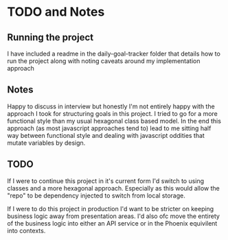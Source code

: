 # TODO and Notes

## Running the project

I have included a readme in the daily-goal-tracker folder that details how to run the project
along with noting caveats around my implementation approach

## Notes

Happy to discuss in interview but honestly I'm not entirely happy with the approach I took for structuring
goals in this project. I tried to go for a more functional style than my usual hexagonal class based model.
In the end this approach (as most javascript approaches tend to) lead to me sitting half way between
functional style and dealing with javascript oddities that mutate variables by design.

## TODO

If I were to continue this project in it's current form I'd switch to using classes and a more hexagonal
approach. Especially as this would allow the "repo" to be dependency injected to switch from local storage.

If I were to do this project in production I'd want to be stricter on keeping business logic away from presentation areas. I'd also ofc move the entirety of the business logic into either an API service or in the Phoenix equivilent into contexts.
